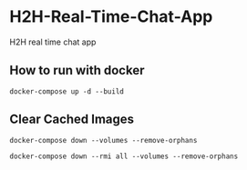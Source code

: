 # H2H-Real-Time-Chat-App

H2H real time chat app

## How to run with docker

    docker-compose up -d --build

## Clear Cached Images

    docker-compose down --volumes --remove-orphans

    docker-compose down --rmi all --volumes --remove-orphans

